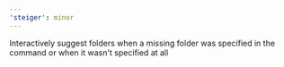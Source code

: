 ```yaml
---
'steiger': minor
---
```


Interactively suggest folders when a missing folder was specified in the command or when it wasn't specified at all
